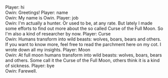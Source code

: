 Player: hi  
Owin: Greetings! 
Player: name  
Owin: My name is Owin. 
Player: job  
Owin: I'm actually a hunter. Or used to be, at any rate. But lately I made some efforts to find out more about the so called Curse of the Full Moon. So I'm also a kind of researcher by now. 
Player: Curse  
Owin: Humans transform into wild beasts: wolves, boars, bears and others. If you want to know more, feel free to read the parchment here on my cot. I wrote down all my insights. 
Player: Moon  
Owin: At full moon humans transform into wild beasts: wolves, boars, bears and others. Some call it the Curse of the Full Moon, others think it is a kind of sickness. 
Player: bye  
Owin: Farewell.